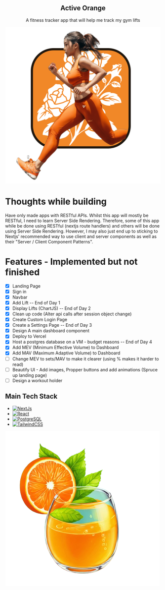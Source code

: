<div align='center'>
  <h2>Active Orange</h2>
  <p>A fitness tracker app that will help me track my gym lifts</p>
</div>

![AboutImage](public/HeroImage.png)
# Thoughts while building
Have only made apps with RESTful APIs. Whilst this app will mostly be RESTful, I need to learn Server Side Rendering. Therefore, some of this app while be done using RESTful (nextjs  route handlers) and others will be done using Server Side Rendering. However, I may also just end up to sticking to Nextjs' recommended way to use client and server components as well as their "Server / Client Component Patterns".
# Features - Implemented but not finished
- [x] Landing Page
- [x] Sign in
- [x] Navbar
- [x] Add Lift -- End of Day 1
- [x] Display Lifts (ChartJS) -- End of Day 2
- [x] Clean up code (Alter api calls after session object change)
- [x] Create Custom Login Page
- [x] Create a Settings Page -- End of Day 3
- [x] Design A main dashboard component
- [x] Deploy to Vercel
- [x] Host a postgres database on a VM - budget reasons -- End of Day 4
- [x] Add MEV (Minimum Effective Volume) to Dashboard
- [x] Add MAV (Maximum  Adaptive Volume) to Dashboard
- [ ] Change  MEV to sets/MAV to make it clearer (using % makes it harder to read)
- [ ] Beautify UI - Add images, Propper buttons and add animations (Spruce up landing page)
- [ ] Design a workout holder

## Main Tech Stack
* [![NextJs](https://img.shields.io/badge/next.js-000000?style=for-the-badge&logo=nextdotjs&logoColor=white)](https://nextjs.org/)
* [![React](https://img.shields.io/badge/React-20232A?style=for-the-badge&logo=react&logoColor=61DAFB)](https://reactjs.org/)
* [![PostgreSQL](https://img.shields.io/badge/postgresql-4169e1?style=for-the-badge&logo=postgresql&logoColor=white)](https://www.postgresql.org/)
* [![TailwindCSS](https://img.shields.io/badge/tailwindcss-%2338B2AC.svg?style=for-the-badge&logo=tailwind-css&logoColor=white)](https://tailwindcss.com/)

![OrangeJuice](public/icon.png)
